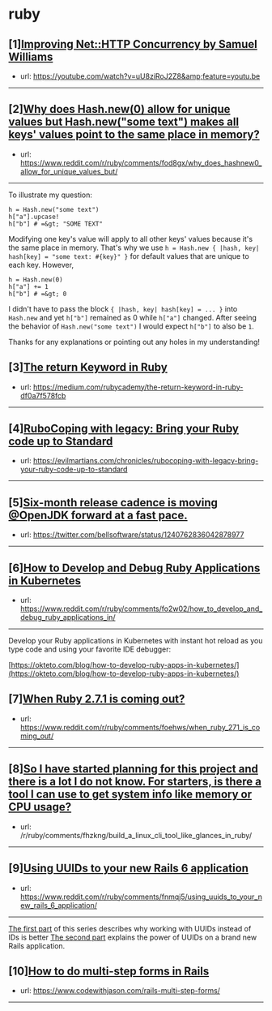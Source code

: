 # ruby
## [1][Improving Net::HTTP Concurrency by Samuel Williams](https://www.reddit.com/r/ruby/comments/foos7v/improving_nethttp_concurrency_by_samuel_williams/)
- url: https://youtube.com/watch?v=uU8ziRoJ2Z8&amp;feature=youtu.be
---

## [2][Why does Hash.new(0) allow for unique values but Hash.new("some text") makes all keys' values point to the same place in memory?](https://www.reddit.com/r/ruby/comments/fod8gx/why_does_hashnew0_allow_for_unique_values_but/)
- url: https://www.reddit.com/r/ruby/comments/fod8gx/why_does_hashnew0_allow_for_unique_values_but/
---
To illustrate my question:


```
h = Hash.new("some text")
h["a"].upcase!
h["b"] # =&gt; "SOME TEXT"
```

Modifying one key's value will apply to all other keys' values because it's the same place in memory. That's why we use `h = Hash.new { |hash, key| hash[key] = "some text: #{key}" }` for default values that are unique to each key. However,

```
h = Hash.new(0)
h["a"] += 1
h["b"] # =&gt; 0
```

I didn't have to pass the block `{ |hash, key| hash[key] = ... }` into `Hash.new` and yet `h["b"]` remained as 0 while `h["a"]` changed. After seeing the behavior of `Hash.new("some text")` I would expect `h["b"]` to also be `1`.

Thanks for any explanations or pointing out any holes in my understanding!
## [3][The return Keyword in Ruby](https://www.reddit.com/r/ruby/comments/foq6ww/the_return_keyword_in_ruby/)
- url: https://medium.com/rubycademy/the-return-keyword-in-ruby-df0a7f578fcb
---

## [4][RuboCoping with legacy: Bring your Ruby code up to Standard](https://www.reddit.com/r/ruby/comments/fo57nt/rubocoping_with_legacy_bring_your_ruby_code_up_to/)
- url: https://evilmartians.com/chronicles/rubocoping-with-legacy-bring-your-ruby-code-up-to-standard
---

## [5][Six-month release cadence is moving @OpenJDK forward at a fast pace.](https://www.reddit.com/r/ruby/comments/fobwg8/sixmonth_release_cadence_is_moving_openjdk/)
- url: https://twitter.com/bellsoftware/status/1240762836042878977
---

## [6][How to Develop and Debug Ruby Applications in Kubernetes](https://www.reddit.com/r/ruby/comments/fo2w02/how_to_develop_and_debug_ruby_applications_in/)
- url: https://www.reddit.com/r/ruby/comments/fo2w02/how_to_develop_and_debug_ruby_applications_in/
---
Develop your Ruby applications in Kubernetes with instant hot reload as you type code and using your favorite IDE debugger:

[https://okteto.com/blog/how-to-develop-ruby-apps-in-kubernetes/](https://okteto.com/blog/how-to-develop-ruby-apps-in-kubernetes/)
## [7][When Ruby 2.7.1 is coming out?](https://www.reddit.com/r/ruby/comments/foehws/when_ruby_271_is_coming_out/)
- url: https://www.reddit.com/r/ruby/comments/foehws/when_ruby_271_is_coming_out/
---

## [8][So I have started planning for this project and there is a lot I do not know. For starters, is there a tool I can use to get system info like memory or CPU usage?](https://www.reddit.com/r/ruby/comments/fo4gk4/so_i_have_started_planning_for_this_project_and/)
- url: /r/ruby/comments/fhzkng/build_a_linux_cli_tool_like_glances_in_ruby/
---

## [9][Using UUIDs to your new Rails 6 application](https://www.reddit.com/r/ruby/comments/fnmqj5/using_uuids_to_your_new_rails_6_application/)
- url: https://www.reddit.com/r/ruby/comments/fnmqj5/using_uuids_to_your_new_rails_6_application/
---

[The first part](https://itnext.io/why-working-with-uuids-instead-of-ids-is-better-b60d22caf601?source=friends_link&amp;sk=ed026c73e0cb06d153c63814c95746c3) of this series describes why working with UUIDs instead of IDs is better
[The second part](https://medium.com/@guillaumeocculy/using-uuids-to-your-rails-6-application-6438f4eeafdf?source=friends_link&amp;sk=cf6c4b885e89ce382f6adea703adea77) explains the power of UUIDs on a brand new Rails application.
## [10][How to do multi-step forms in Rails](https://www.reddit.com/r/ruby/comments/fnpbru/how_to_do_multistep_forms_in_rails/)
- url: https://www.codewithjason.com/rails-multi-step-forms/
---

